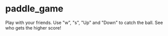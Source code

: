 # paddle_game
Play with your friends. Use "w", "s", "Up" and "Down" to catch the ball. See who gets the higher score!
